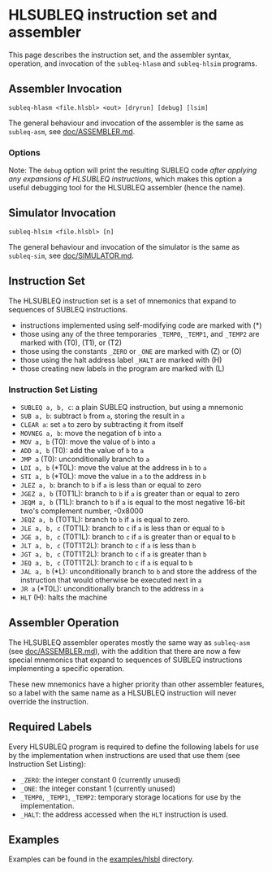 # HLSUBLEQ instruction set and assembler

This page describes the instruction set, and the assembler syntax, operation,
and invocation of the `subleq-hlasm` and `subleq-hlsim` programs.

## Assembler Invocation

```
subleq-hlasm <file.hlsbl> <out> [dryrun] [debug] [lsim]
```

The general behaviour and invocation of the assembler is the same as
`subleq-asm`, see [doc/ASSEMBLER.md](ASSEMBLER.md).

### Options

Note: The `debug` option will print the resulting SUBLEQ code _after applying
any expansions of HLSUBLEQ instructions_, which makes this option a useful
debugging tool for the HLSUBLEQ assembler (hence the name).

## Simulator Invocation

```
subleq-hlsim <file.hlsbl> [n]
```

The general behaviour and invocation of the simulator is the same as
`subleq-sim`, see [doc/SIMULATOR.md](SIMULATOR.md).

## Instruction Set

The HLSUBLEQ instruction set is a set of mnemonics that expand to sequences of
SUBLEQ instructions.

- instructions implemented using self-modifying code are marked with (\*)
- those using any of the three temporaries `_TEMP0`, `_TEMP1`, and `_TEMP2` are
  marked with (T0), (T1), or (T2)
- those using the constants `_ZERO` or `_ONE` are marked with (Z) or (O)
- those using the halt address label `_HALT` are marked with (H)
- those creating new labels in the program are marked with (L)

### Instruction Set Listing

- `SUBLEQ a, b, c`: a plain SUBLEQ instruction, but using a mnemonic
- `SUB a, b`: subtract `b` from `a`, storing the result in `a`
- `CLEAR a`: set `a` to zero by subtracting it from itself
- `MOVNEG a, b`: move the negation of `b` into `a`
- `MOV a, b` (T0): move the value of `b` into `a`
- `ADD a, b` (T0): add the value of `b` to `a`
- `JMP a` (T0): unconditionally branch to `a`
- `LDI a, b` (\*T0L): move the value at the address in `b` to `a`
- `STI a, b` (\*T0L): move the value in `a` to the address in `b`
- `JLEZ a, b`: branch to `b` if `a` is less than or equal to zero
- `JGEZ a, b` (T0T1L): branch to `b` if `a` is greater than or equal to zero
- `JEQM a, b` (T1L): branch to `b` if `a` is equal to the most negative 16-bit
  two's complement number, -0x8000
- `JEQZ a, b` (T0T1L): branch to `b` if `a` is equal to zero.
- `JLE a, b, c` (T0T1L): branch to `c` if `a` is less than or equal to `b`
- `JGE a, b, c` (T0T1L): branch to `c` if `a` is greater than or equal to `b`
- `JLT a, b, c` (T0T1T2L): branch to `c` if `a` is less than `b`
- `JGT a, b, c` (T0T1T2L): branch to `c` if `a` is greater than `b`
- `JEQ a, b, c` (T0T1T2L): branch to `c` if `a` is equal to `b`
- `JAL a, b` (\*L): unconditionally branch to `b` and store the address of the
  instruction that would otherwise be executed next in `a`
- `JR a` (\*T0L): unconditionally branch to the address in `a`
- `HLT` (H): halts the machine

## Assembler Operation

The HLSUBLEQ assembler operates mostly the same way as `subleq-asm`
(see [doc/ASSEMBLER.md](ASSEMBLER.md)), with the addition that there are now a
few special mnemonics that expand to sequences of SUBLEQ instructions
implementing a specific operation.

These new mnemonics have a higher priority than other assembler features, so a
label with the same name as a HLSUBLEQ instruction will never override the
instruction.

## Required Labels

Every HLSUBLEQ program is required to define the following labels for use by the
implementation when instructions are used that use them (see Instruction Set
Listing):

- `_ZERO`: the integer constant 0 (currently unused)
- `_ONE`: the integer constant 1 (currently unused)
- `_TEMP0`, `_TEMP1`, `_TEMP2`: temporary storage locations for use by the
  implementation.
- `_HALT`: the address accessed when the `HLT` instruction is used.

## Examples

Examples can be found in the [examples/hlsbl](../examples/hlsbl) directory.
